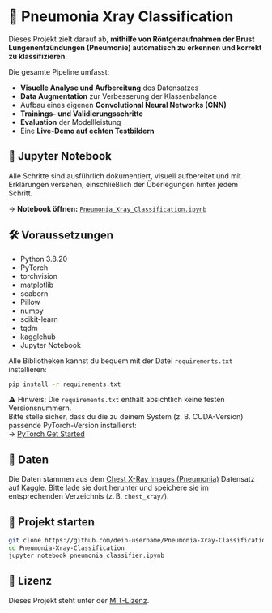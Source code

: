 # 🧠 Pneumonia Xray Classification 

Dieses Projekt zielt darauf ab, **mithilfe von Röntgenaufnahmen der Brust Lungenentzündungen (Pneumonie) automatisch zu erkennen und korrekt zu klassifizieren**.

Die gesamte Pipeline umfasst:

- **Visuelle Analyse und Aufbereitung** des Datensatzes
- **Data Augmentation** zur Verbesserung der Klassenbalance
- Aufbau eines eigenen **Convolutional Neural Networks (CNN)**
- **Trainings- und Validierungsschritte**
- **Evaluation** der Modellleistung
- Eine **Live-Demo auf echten Testbildern**

## 📓 Jupyter Notebook

Alle Schritte sind ausführlich dokumentiert, visuell aufbereitet und mit Erklärungen versehen, einschließlich der Überlegungen hinter jedem Schritt.

&#8594; **Notebook öffnen:** [`Pneumonia_Xray_Classification.ipynb`](./pneumonia_classifier.ipynb)

## 🛠 Voraussetzungen

- Python 3.8.20 
- PyTorch  
- torchvision  
- matplotlib  
- seaborn  
- Pillow  
- numpy  
- scikit-learn  
- tqdm  
- kagglehub  
- Jupyter Notebook

Alle Bibliotheken kannst du bequem mit der Datei `requirements.txt` installieren:

```bash
pip install -r requirements.txt
```
⚠️ Hinweis: Die `requirements.txt` enthält absichtlich keine festen Versionsnummern.  
Bitte stelle sicher, dass du die zu deinem System (z. B. CUDA-Version) passende PyTorch-Version installierst:  
&#8594; [PyTorch Get Started](https://pytorch.org/get-started/locally/)


## 📁 Daten

Die Daten stammen aus dem [Chest X-Ray Images (Pneumonia)](https://www.kaggle.com/datasets/paultimothymooney/chest-xray-pneumonia) Datensatz auf Kaggle. Bitte lade sie dort herunter und speichere sie im entsprechenden Verzeichnis (z. B. `chest_xray/`).

## 🚀 Projekt starten

```bash
git clone https://github.com/dein-username/Pneumonia-Xray-Classification.git
cd Pneumonia-Xray-Classification
jupyter notebook pneumonia_classifier.ipynb
```

## 📝 Lizenz

Dieses Projekt steht unter der [MIT-Lizenz](LICENSE).

